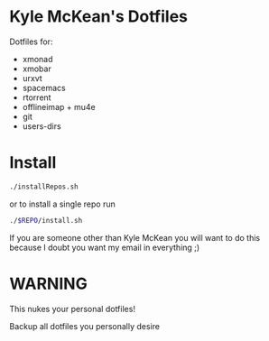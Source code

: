 # Kyle McKean's Dotfiles
Dotfiles for: 
* xmonad
* xmobar
* urxvt
* spacemacs
* rtorrent
* offlineimap + mu4e
* git
* users-dirs
# Install 
```sh
./installRepos.sh
```
or to install a single repo run
```sh
./$REPO/install.sh
```
If you are someone other than Kyle McKean you will want to do this because I doubt you want my email in everything ;)

# WARNING 
This nukes your personal dotfiles!

Backup all dotfiles you personally desire
